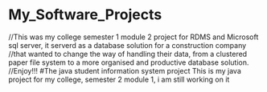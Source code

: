 # My_Software_Projects
//This was my college semester 1 module 2 project for RDMS and Microsoft sql server, it serverd as a database solution for a construction company
//that wanted to change the way of handling their data, from a clustered paper file system to a more organised and productive database solution.
//Enjoy!!!
#The java student information system project
This is my java project for my college, semester 2 module 1, i am still working on it

